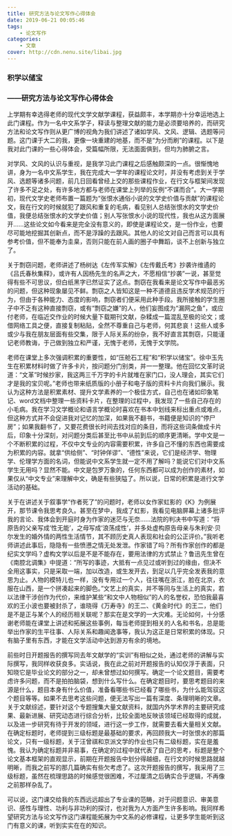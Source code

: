 ```yaml
---
title: 研究方法与论文写作心得体会
date: 2019-06-21 00:05:46
tags: 
    - 论文写作
categories:
    - 文章
cover: http://cdn.nenu.site/libai.jpg
---
```


### 积学以储宝

### ——研究方法与论文写作心得体会

上学期有幸选得老师的现代文学文献学课程，获益颇丰，本学期亦十分幸运地选上此门课程。作为一名中文系学子，释读与整理文献的能力是必须要培养的，而研究方法和论文写作则从更广博的视角为我们讲述了诸如学风、文风、逻辑、选题等问题。这门课于大二的我，更像一块重建的地基，而不是“为分而刷”的课程。以下是我对此门课的一些心得体会，受篇幅所限，无法面面俱到，但均为肺腑之言。

对学风、文风的认识与重视，是我学习此门课程之后感触颇深的一点。很惭愧地讲，身为一名中文系学生，我在完成大一学年的课程论文时，并没有考虑到关于学风、选题等诸多问题，前几日回看曾经上交的那些课程作业，在行文与框架间发现了许多不足之处，有许多地方都与老师在课堂上列举的反例“不谋而合”。大一学期初，现代文学史老师布置一篇题为“张恨水通俗小说的文学史价值与贡献”的课程论文，我在行文的时候就犯了跟风和重复的毛病，看见别人总结张恨水的文学史价值，我便总结张恨水的文学史价值；别人写张恨水小说的现代性，我也从这方面展开……这些论文如今看来是完全没有意义的，即使是课程论文，是一份作业，也要尽可能地挖掘其创新点，而不是浮躁的去跟风。其他人的论文对自己而言可以具有参考价值，但不能奉为圭臬，否则只能在前人画的圈子中舞蹈，谈不上创新与独立了。

关于剽窃问题，老师讲述了杨树达《左传军实解》《左传戴氏考》抄袭许维遹的《吕氏春秋集释》，或许有人因杨先生的名声之大，不愿相信“抄袭”一说，甚至觉得有些不可思议，但白纸黑字已然证实了这点。剽窃在我看来是论文写作中最恶劣的问题，但这种现象屡见不鲜。剽窃之人皆知这是一种不道德且违反学术规范的行为，但由于各种能力、态度的影响，剽窃者们便采用此种手段。我所接触的学生圈子中不乏有这种直接剽窃，或有“剽窃之嫌”的人，他们妄图成为“漏网之鱼”，或应付老师，在临近交作业的时候大量下载期刊文献，杂糅成一篇混乱至极的论文；或借网络工具之便，直接复制粘贴，全然不尊重自己与老师，何其悲哀！这些人或多或少与我在朋友层面有些交集，限于人际关系的纷杂，我不好直言其剽窃，只能谨记老师教诲，于己做到独立和严谨，无愧于老师，无愧于文学院。

老师在课堂上多次强调积累的重要性，如“压舱石工程”和“积学以储宝”。徐中玉先生在积累材料时做了许多卡片，按问题分门别类，并一一整理。他在回忆文革时说道：“文革”时候抄家，我这两三千万字的卡片就堆在家门口，没人理会，其实它们才是我的宝贝呢。”老师也带来纸质版的小册子和电子版的资料卡片向我们展示。我认为这种方法是积累素材、提升文学素养的一个极佳方式，自己也在诸如印象笔记、word文档中整理一些资料卡片，在整理的过程中，我发现了一些自己存在的小毛病。我在学习文学概论和语言学概论时喜欢在书本中划线来标出重点或难点，但这种方式并不会促进我对记忆的加深，如果我不翻书，书籍便是知识的“停尸房”；如果我翻书了，又要花费很长时间去找对应的条目，而将这些词条做成卡片后，印象十分深刻，对问题分类后甚至比书中从前到后的顺序更清晰。学中文是一个不断积累的过程，不仅中文专业的内容需要积累，许多自己不懂的东西也需要成为积累的内容。就拿“供给侧”、“时钟佯谬”、“德性”来说，它们是经济学、物理学、伦理学方面的名词，但能说中文系学生就一定不用了解吗？能说它们对中文系学生无用吗？显然不能。中文是包罗万象的，任何东西都可以成为创作的素材，如果仅从“中文专业”来理解中文，确是有些狭隘了。所以说，日常的积累是进行文学活动的基础。

关于在讲述关于叙事学“作者死了”的问题时，老师以女作家虹影的《K》为例展开，那节课令我思考良久。甚至在梦中，我成了虹影，我看见电脑屏幕上诸多批评我的言论、我体会到开庭时身为作家的迷茫与无奈……法院的判决书中写道：“将原告的父亲写成‘性无能’，之母写成‘浪荡成性’，并多处虚构原告母亲与朱利安·贝尔发生的婚外情的两性生活情节，其不顾历史真人表现和社会的公正评价。”我听老师讲述此事后，隐隐有一些愤懑之情无处发泄。作家错了吗？所有作家创作的都是纪实文学吗？虚构文学以后是不是不能存在，要用法律的方式禁止？鲁迅先生曾在《南腔北调集》中提道：“所写的事迹，大抵有一点见过或听到过的缘由，但决不全用这事实，只是采取一端，加以改造，或生发开去，到足以几乎完全发表我的意思为止。人物的模特儿也一样，没有专用过一个人，往往嘴在浙江，脸在北京，衣服在山西，是一个拼凑起来的脚色。”文艺上的真实，并不等同与生活上的真实，若以法律干涉创作为代价，来维护某些“和文中人物相似”的人的名誉权，恐怕我最喜欢的王小波也要被封杀了，谁晓得《万寿寺》的王二、《黄金时代》的王二，他们是不是正与某个人的经历相关联呢？那实在是文学的一大灾难。无论如何，十分感谢老师能在课堂上讲述和拓展这些事例，每当老师提到相关的人名和书名，总是能举出作家的生平往事、人际关系和趣闻逸事等，我认为这正是日常积累的体现。只有脑子里有东西，才能在文学活动中达到游刃有余的境地。

前些时日开题报告的撰写同去年文献学的“实训”有相似之处，通过老师的讲解与实际撰写，我同样收获良多。实话说，我在此之前对开题报告的认知仅浮于表面，只知晓它是毕业论文的部分之一，却未曾想过如何撰写。确定一个论文题目，需要考虑许多问题，而不是拍拍脑袋，想到什么写什么。在确定题目时，要思考题目的来源是什么，题目本身有什么价值，准备看哪些书已经看了哪些书，为什么能驾驭这个题目等等。如果不去思考这些问题，便无法写出一篇有深度、条理明晰的文章。关于文献综述，要针对这个专题搜集大量文献资料，就国内外学术界的主要研究成果、最新进展、研究动态进行综合分析，比较全面地反映该领域已经取得的成就，以及进一步研究有待于开发的领域，进行这一步工作，就需要去看大量相关文献。在确定标题时，老师提到三级标题是最基础的要求，再回顾我大一时张恨水的那篇论文，只有一级标题，关于汪曾祺和京派文学的作业也只有二级标题，实在是羞愧。我认为确定标题并非易事，在确定的过程中就代表了自己的思考，标题是整个论文基本框架的直观显示，前期在开题报告中划分得越细，在行文的时候思路就越明晰，而我之前写的那几篇确实有些欠考虑了。这次开题报告的撰写，我采用了三级标题，虽然在梳理思路的时候感觉很困难，不过厘清之后确实合乎逻辑，不再像之前那样杂乱了。

可以说，这门课交给我的东西远远超出了专业课的范畴，对于问题意识、审美意识、感性与理性、功利与非功利的探讨，也对我为人方面产生许多影响。我同样希望研究方法与论文写作这门课程能拓展为中文系的必修课程，让更多学生能听到这门有意义的课，听到实实在在的知识。